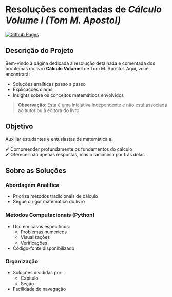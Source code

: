 # Resoluções comentadas de *Cálculo Volume I (Tom M. Apostol)*

<p align="left">
  <a href="https://costandrad.github.io/calculus-vol-i-apostol/" target="_blank">
    <img src="https://img.shields.io/badge/GitHub%20Pages-gray?logo=github&width=200&height=36" alt="Github Pages" style="vertical-align:top;">
  </a>
</p>

## Descrição do Projeto

Bem-vindo à página dedicada à resolução detalhada e comentada dos problemas do livro **Cálculo Volume I** de Tom M. Apostol. Aqui, você encontrará:

- Soluções analíticas passo a passo  
- Explicações claras  
- Insights sobre os conceitos matemáticos envolvidos  

> **Observação**: Esta é uma iniciativa independente e não está associada ao autor ou à editora do livro.

## Objetivo

Auxiliar estudantes e entusiastas de matemática a:

✔ Compreender profundamente os fundamentos do cálculo  
✔ Oferecer não apenas respostas, mas o raciocínio por trás delas  

## Sobre as Soluções

### Abordagem Analítica
- Prioriza métodos tradicionais de cálculo  
- Segue o rigor matemático do livro  

### Métodos Computacionais (Python)
- Uso em casos específicos:
  - Problemas numéricos  
  - Visualizações  
  - Verificações  
- Código-fonte disponibilizado  

### Organização
- Soluções divididas por:
  - Capítulo  
  - Seção  
- Facilidade de navegação  
